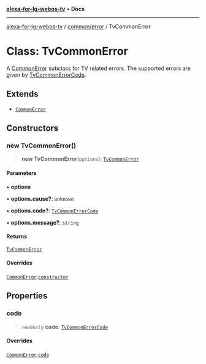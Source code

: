 [**alexa-for-lg-webos-tv**](../../../README.md) • **Docs**

***

[alexa-for-lg-webos-tv](../../../modules.md) / [common/error](../README.md) / TvCommonError

# Class: TvCommonError

A [CommonError](CommonError.md) subclass for TV related errors. The supported errors
are given by [TvCommonErrorCode](../type-aliases/TvCommonErrorCode.md).

## Extends

- [`CommonError`](CommonError.md)

## Constructors

### new TvCommonError()

> **new TvCommonError**(`options`): [`TvCommonError`](TvCommonError.md)

#### Parameters

• **options**

• **options.cause?**: `unknown`

• **options.code?**: [`TvCommonErrorCode`](../type-aliases/TvCommonErrorCode.md)

• **options.message?**: `string`

#### Returns

[`TvCommonError`](TvCommonError.md)

#### Overrides

[`CommonError`](CommonError.md).[`constructor`](CommonError.md#constructors)

## Properties

### code

> `readonly` **code**: [`TvCommonErrorCode`](../type-aliases/TvCommonErrorCode.md)

#### Overrides

[`CommonError`](CommonError.md).[`code`](CommonError.md#code)
